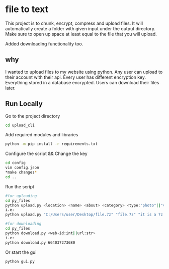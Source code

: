 
# file to text
This project is to chunk, encrypt, compress and upload files.
It will automatically create a folder with given input under the output directory.
Make sure to open up space at least equal to the file that you will upload.

Added downloading functionality too.

## why

I wanted to upload files to my website using python.
Any user can upload to their account with their api.
Every user has different encryption key. Everything stored in a database encrypted.
Users can download their files later.

## Run Locally

Go to the project directory
```bash
cd upload_cli
```

Add required modules and libraries
```bash
python -m pip install -r requirements.txt
```

Configure the script && Change the key
```bash
cd config
vim config.json
*make changes*
cd ..
```

Run the script
```bash
#for uploading
cd py_files
python upload.py <location> <name> <about> <category> <type:"photo"||"video"||"text"||"other"> <is_private:bool>
i.e:
python upload.py "C:/Users/user/Desktop/file.7z" "file.7z" "it is a 7z file" "main/" "other" "1"
```
```bash
#for downloading
cd py_files
python download.py <web-id:int||url:str>
i.e:
python download.py 664037273680
```
Or start the gui
```bash
python gui.py
```
